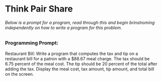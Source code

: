 # Think Pair Share
###### Below is a prompt for a program, read through this and begin brinstroming independently on how to write a program for this problem.

### Programming Prompt:
Restaurant Bill: Write a program that computes the tax and tip on a restaurant bill for a patron with
a $88.67 meal charge. The tax should be 6.75 percent of the meal cost. The tip should
be 20 percent of the total after adding the tax. Display the meal cost, tax amount, tip
amount, and total bill on the screen.
